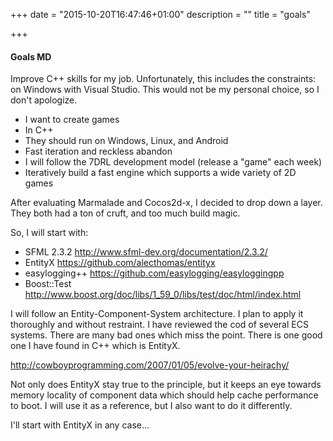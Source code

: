+++
date = "2015-10-20T16:47:46+01:00"
description = ""
title = "goals"

+++

#### Goals MD

Improve C++ skills for my job. Unfortunately, this includes the constraints: on Windows with Visual Studio. This would not be my personal choice, so I don't apologize.

* I want to create games
* In C++
* They should run on Windows, Linux, and Android
* Fast iteration and reckless abandon
* I will follow the 7DRL development model (release a "game" each week)
* Iteratively build a fast engine which supports a wide variety of 2D games

After evaluating Marmalade and Cocos2d-x, I decided to drop down a layer. They both had a ton of cruft, and too much build magic.

So, I will start with:

* SFML 2.3.2 http://www.sfml-dev.org/documentation/2.3.2/
* EntityX https://github.com/alecthomas/entityx
* easylogging++ https://github.com/easylogging/easyloggingpp
* Boost::Test http://www.boost.org/doc/libs/1_59_0/libs/test/doc/html/index.html

I will follow an Entity-Component-System architecture. I plan to apply it thoroughly and without restraint. I have reviewed the cod of several ECS systems. There are many bad ones which miss the point. There is one good one I have found in C++ which is EntityX.

http://cowboyprogramming.com/2007/01/05/evolve-your-heirachy/

Not only does EntityX stay true to the principle, but it keeps an eye towards memory locality of component data which should help cache performance to boot. I will use it as a reference, but I also want to do it differently.

I'll start with EntityX in any case...

